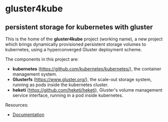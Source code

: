 # gluster4kube

## persistent storage for kubernetes with gluster

This is the home of the **gluster4kube** project (working name),
a new project which brings dynamically provisioned persistent
storage volumes to kubernetes, using a hyperconverged Gluster
deployment scheme.

The components in this project are:

* **kubernetes** (https://github.com/kubernetes/kubernetes/), the container management system.
* **Glusterfs** (https://www.gluster.org/), the scale-out storage system, running as pods inside the kubernetes cluster.
* **heketi** (https://github.com/heketi/heketi), Gluster's volume management service interface, running in a pod inside kubernetes.


Resources:

* [Documentation](./docs/index.md)

